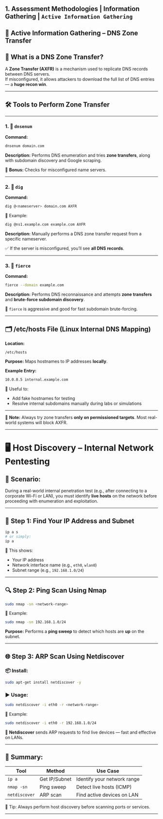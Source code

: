 <h2>
  1. Assessment Methodologies | Information Gathering |
  <code>Active Information Gathering</code>
</h2>


## 🔧 Active Information Gathering – DNS Zone Transfer

## 📌 What is a DNS Zone Transfer?

A **Zone Transfer (AXFR)** is a mechanism used to replicate DNS records between DNS servers.  
If misconfigured, it allows attackers to download the full list of DNS entries — a **huge recon win**.

---

## 🛠️ Tools to Perform Zone Transfer

---

### 1. 🧭 `dnsenum`

**Command:**
```bash
dnsenum domain.com
````

**Description:**
Performs DNS enumeration and tries **zone transfers**, along with subdomain discovery and Google scraping.

📌 **Bonus:** Checks for misconfigured name servers.

---

### 2. 🧪 `dig`

**Command:**

```bash
dig @<nameserver> domain.com AXFR
```

🔁 Example:

```bash
dig @ns1.example.com example.com AXFR
```

**Description:**
Manually performs a DNS zone transfer request from a specific nameserver.

✅ If the server is misconfigured, you’ll see **all DNS records**.

---

### 3. 🐺 `fierce`

**Command:**

```bash
fierce --domain example.com
```

**Description:**
Performs DNS reconnaissance and attempts **zone transfers** and **brute-force subdomain discovery**.

📌 `fierce` is aggressive and good for fast subdomain brute-forcing.

---

## 🗂️ /etc/hosts File (Linux Internal DNS Mapping)

**Location:**

```bash
/etc/hosts
```

**Purpose:**
Maps hostnames to IP addresses **locally**.

**Example Entry:**

```bash
10.0.0.5 internal.example.com
```

🧠 Useful to:

* Add fake hostnames for testing
* Resolve internal subdomains manually during labs or simulations

---

📌 **Note:** Always try zone transfers **only on permissioned targets**. Most real-world systems will block AXFR.

---

# 🖥️ Host Discovery – Internal Network Pentesting

## 🧠 Scenario:
During a real-world internal penetration test (e.g., after connecting to a corporate Wi-Fi or LAN), you must identify **live hosts** on the network before proceeding with enumeration and exploitation.

---

## 🔎 Step 1: Find Your IP Address and Subnet

```bash
ip a s
# or simply:
ip a
````

📌 This shows:

* Your IP address
* Network interface name (e.g., `eth0`, `wlan0`)
* Subnet range (e.g., `192.168.1.0/24`)

---

## 🔍 Step 2: Ping Scan Using Nmap

```bash
sudo nmap -sn <network-range>
```

🔁 Example:

```bash
sudo nmap -sn 192.168.1.0/24
```

**Purpose:** Performs a **ping sweep** to detect which hosts are **up** on the subnet.

---

## 🌐 Step 3: ARP Scan Using Netdiscover

### 📦 Install:

```bash
sudo apt-get install netdiscover -y
```

### ▶️ Usage:

```bash
sudo netdiscover -i eth0 -r <network-range>
```

🔁 Example:

```bash
sudo netdiscover -i eth0 -r 192.168.1.0/24
```

🧠 **Netdiscover** sends ARP requests to find live devices — fast and effective on LANs.

---

## 🧠 Summary:

| Tool          | Method        | Use Case                    |
| ------------- | ------------- | --------------------------- |
| `ip a`        | Get IP/Subnet | Identify your network range |
| `nmap -sn`    | Ping sweep    | Detect live hosts (ICMP)    |
| `netdiscover` | ARP scan      | Find active devices on LAN  |

📌 Tip: Always perform host discovery before scanning ports or services.

---
